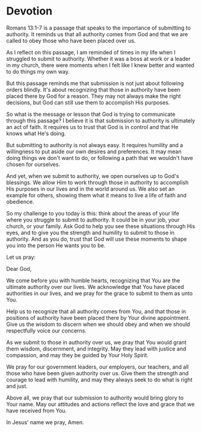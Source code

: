 # Devotion

Romans 13:1-7 is a passage that speaks to the importance of submitting to authority. It reminds us that all authority comes from God and that we are called to obey those who have been placed over us.

As I reflect on this passage, I am reminded of times in my life when I struggled to submit to authority. Whether it was a boss at work or a leader in my church, there were moments when I felt like I knew better and wanted to do things my own way.

But this passage reminds me that submission is not just about following orders blindly. It's about recognizing that those in authority have been placed there by God for a reason. They may not always make the right decisions, but God can still use them to accomplish His purposes.

So what is the message or lesson that God is trying to communicate through this passage? I believe it is that submission to authority is ultimately an act of faith. It requires us to trust that God is in control and that He knows what He's doing.

But submitting to authority is not always easy. It requires humility and a willingness to put aside our own desires and preferences. It may mean doing things we don't want to do, or following a path that we wouldn't have chosen for ourselves.

And yet, when we submit to authority, we open ourselves up to God's blessings. We allow Him to work through those in authority to accomplish His purposes in our lives and in the world around us. We also set an example for others, showing them what it means to live a life of faith and obedience.

So my challenge to you today is this: think about the areas of your life where you struggle to submit to authority. It could be in your job, your church, or your family. Ask God to help you see these situations through His eyes, and to give you the strength and humility to submit to those in authority. And as you do, trust that God will use these moments to shape you into the person He wants you to be.

Let us pray:

Dear God,

We come before you with humble hearts, recognizing that You are the ultimate authority over our lives. We acknowledge that You have placed authorities in our lives, and we pray for the grace to submit to them as unto You.

Help us to recognize that all authority comes from You, and that those in positions of authority have been placed there by Your divine appointment. Give us the wisdom to discern when we should obey and when we should respectfully voice our concerns.

As we submit to those in authority over us, we pray that You would grant them wisdom, discernment, and integrity. May they lead with justice and compassion, and may they be guided by Your Holy Spirit.

We pray for our government leaders, our employers, our teachers, and all those who have been given authority over us. Give them the strength and courage to lead with humility, and may they always seek to do what is right and just.

Above all, we pray that our submission to authority would bring glory to Your name. May our attitudes and actions reflect the love and grace that we have received from You.

In Jesus' name we pray, Amen.

